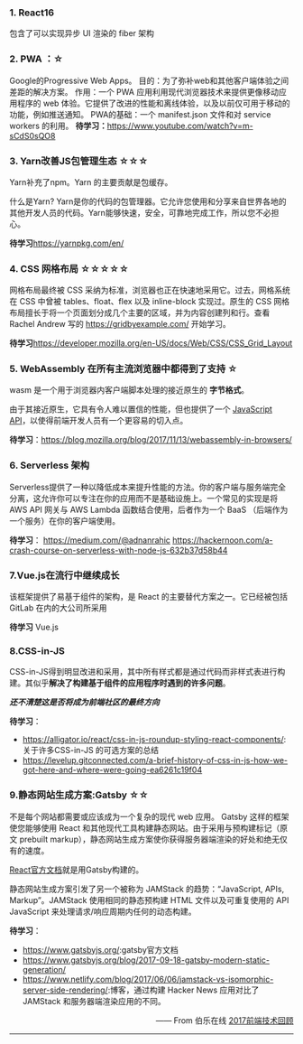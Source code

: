 ### 1. React16
包含了可以实现异步 UI 渲染的 fiber 架构

### 2. PWA ：☆
Google的Progressive Web Apps。
目的：为了弥补web和其他客户端体验之间差距的解决方案。
作用：一个 PWA 应用利用现代浏览器技术来提供更像移动应用程序的 web 体验。它提供了改进的性能和离线体验，以及以前仅可用于移动的功能，例如推送通知。 
PWA的基础：一个 manifest.json 文件和对 service workers 的利用。
**待学习：**<https://www.youtube.com/watch?v=m-sCdS0sQO8>

### 3. Yarn改善JS包管理生态 ☆☆☆
Yarn补充了npm。Yarn 的主要贡献是包缓存。

什么是Yarn?
Yarn是你的代码的包管理器。它允许您使用和分享来自世界各地的其他开发人员的代码。Yarn能够快速，安全，可靠地完成工作，所以您不必担心。

**待学习**<https://yarnpkg.com/en/>


### 4. CSS 网格布局 ☆☆☆☆☆

网格布局最终被 CSS 采纳为标准，浏览器也正在快速地采用它。过去，网格系统在 CSS 中曾被 tables、float、flex 以及 inline-block 实现过。原生的 CSS 网格布局擅长于将一个页面划分成几个主要的区域，并为内容创建列和行。查看 Rachel Andrew 写的 https://gridbyexample.com/ 开始学习。

**待学习**<https://developer.mozilla.org/en-US/docs/Web/CSS/CSS_Grid_Layout> 


### 5. WebAssembly 在所有主流浏览器中都得到了支持 ☆

wasm 是一个用于浏览器内客户端脚本处理的接近原生的 **字节格式**。

由于其接近原生，它具有令人难以置信的性能，但也提供了一个 [JavaScript API](http://webassembly.org/docs/js/)，以使得前端开发人员有一个更容易的切入点。

**待学习**：<https://blog.mozilla.org/blog/2017/11/13/webassembly-in-browsers/>


### 6. Serverless 架构
Serverless提供了一种以降低成本来提升性能的方法。你的客户端与服务端完全分离，这允许你可以专注在你的应用而不是基础设施上。一个常见的实现是将 AWS API 网关与 AWS Lambda 函数结合使用，后者作为一个 BaaS （后端作为一个服务）在你的客户端使用。

**待学习**：
<https://medium.com/@adnanrahic>
<https://hackernoon.com/a-crash-course-on-serverless-with-node-js-632b37d58b44>


### 7.Vue.js在流行中继续成长

该框架提供了易基于组件的架构，是 React 的主要替代方案之一。它已经被包括 GitLab 在内的大公司所采用

**待学习** Vue.js

### 8.CSS-in-JS
CSS-in-JS得到明显改进和采用，其中所有样式都是通过代码而非样式表进行构建。其似乎**解决了构建基于组件的应用程序时遇到的许多问题**。

***还不清楚这是否将成为前端社区的最终方向***

**待学习**：
- <https://alligator.io/react/css-in-js-roundup-styling-react-components/>:关于许多CSS-in-JS 的可选方案的总结
- <https://levelup.gitconnected.com/a-brief-history-of-css-in-js-how-we-got-here-and-where-were-going-ea6261c19f04>


### 9.静态网站生成方案:Gatsby ☆☆
不是每个网站都需要或应该成为一个复杂的现代 web 应用。
Gatsby 这样的框架使您能够使用 React 和其他现代工具构建静态网站。由于采用与预构建标记（原文 prebuilt markup），静态网站生成方案使你获得服务器端渲染的好处和绝无仅有的速度。

[React官方文档](https://reactjs.org/)就是用Gatsby构建的。

静态网站生成方案引发了另一个被称为 JAMStack 的趋势：“JavaScript, APIs, Markup”。JAMStack 使用相同的静态预构建 HTML 文件以及可重复使用的 API JavaScript 来处理请求/响应周期内任何的动态构建。

**待学习**：
- <https://www.gatsbyjs.org/>:gatsby官方文档
- <https://www.gatsbyjs.org/blog/2017-09-18-gatsby-modern-static-generation/>
- <https://www.netlify.com/blog/2017/06/06/jamstack-vs-isomorphic-server-side-rendering/>:博客，通过构建 Hacker News 应用对比了 JAMStack 和服务器端渲染应用的不同。

<p style="text-align:right;">—— From 伯乐在线  <a href="http://web.jobbole.com/93377/">2017前端技术回顾</a></p>

<hr>





